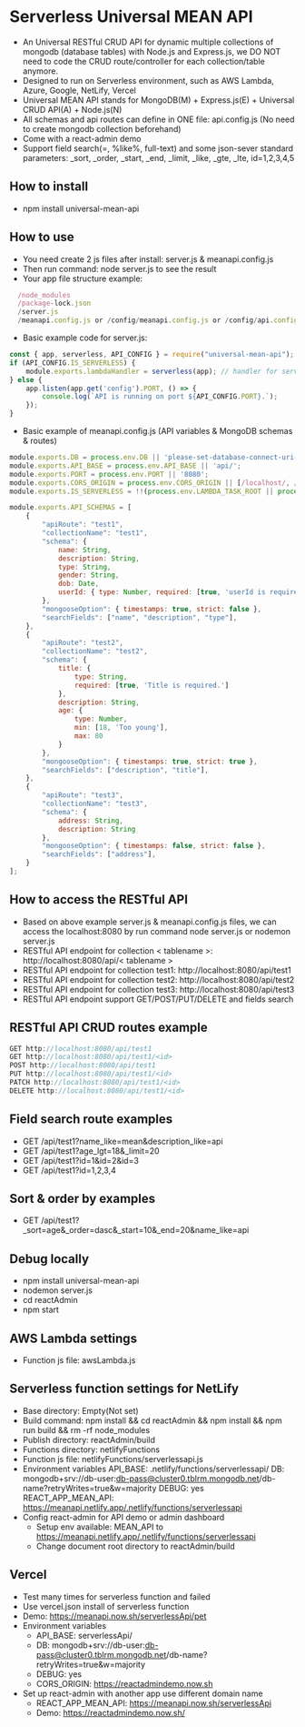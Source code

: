 # Serverless Universal MEAN API

- An Universal RESTful CRUD API for dynamic multiple collections of mongodb (database tables) with Node.js and Express.js, we DO NOT need to code the CRUD route/controller for each collection/table anymore.
- Designed to run on Serverless environment, such as AWS Lambda, Azure, Google, NetLify, Vercel
- Universal MEAN API stands for MongoDB(M) + Express.js(E) + Universal CRUD API(A) + Node.js(N)
- All schemas and api routes can define in ONE file: api.config.js (No need to create mongodb collection beforehand)
- Come with a react-admin demo
- Support field search(=, %like%, full-text) and some json-sever standard parameters: \_sort, \_order, \_start, \_end, \_limit, \_like, \_gte, \_lte, id=1,2,3,4,5

## How to install

- npm install universal-mean-api

## How to use

- You need create 2 js files after install: server.js & meanapi.config.js
- Then run command: node server.js to see the result
- Your app file structure example:

```JavaScript
  /node_modules
  /package-lock.json
  /server.js
  /meanapi.config.js or /config/meanapi.config.js or /config/api.config.js
```

- Basic example code for server.js:

```JavaScript
const { app, serverless, API_CONFIG } = require("universal-mean-api");
if (API_CONFIG.IS_SERVERLESS) {
    module.exports.lambdaHandler = serverless(app); // handler for serverless function
} else {
    app.listen(app.get('config').PORT, () => {
        console.log(`API is running on port ${API_CONFIG.PORT}.`);
    });
}
```

- Basic example of meanapi.config.js (API variables & MongoDB schemas & routes)

```JavaScript
module.exports.DB = process.env.DB || 'please-set-database-connect-uri-first';
module.exports.API_BASE = process.env.API_BASE || 'api/';
module.exports.PORT = process.env.PORT || '8080';
module.exports.CORS_ORIGIN = process.env.CORS_ORIGIN || [/localhost/, /\.test$/];
module.exports.IS_SERVERLESS = !!(process.env.LAMBDA_TASK_ROOT || process.env.AWS_LAMBDA_FUNCTION_NAME);

module.exports.API_SCHEMAS = [
    {
        "apiRoute": "test1",
        "collectionName": "test1",
        "schema": {
            name: String,
            description: String,
            type: String,
            gender: String,
            dob: Date,
            userId: { type: Number, required: [true, 'userId is required.'] }
        },
        "mongooseOption": { timestamps: true, strict: false },
        "searchFields": ["name", "description", "type"],
    },
    {
        "apiRoute": "test2",
        "collectionName": "test2",
        "schema": {
            title: {
                type: String,
                required: [true, 'Title is required.']
            },
            description: String,
            age: {
                type: Number,
                min: [18, 'Too young'],
                max: 80
            }
        },
        "mongooseOption": { timestamps: true, strict: true },
        "searchFields": ["description", "title"],
    },
    {
        "apiRoute": "test3",
        "collectionName": "test3",
        "schema": {
            address: String,
            description: String
        },
        "mongooseOption": { timestamps: false, strict: false },
        "searchFields": ["address"],
    }
];


```

## How to access the RESTful API

- Based on above example server.js & meanapi.config.js files, we can access the localhost:8080 by run command node server.js or nodemon server.js
- RESTful API endpoint for collection < tablename >: http://localhost:8080/api/< tablename >
- RESTful API endpoint for collection test1: http://localhost:8080/api/test1
- RESTful API endpoint for collection test2: http://localhost:8080/api/test2
- RESTful API endpoint for collection test3: http://localhost:8080/api/test3
- RESTful API endpoint support GET/POST/PUT/DELETE and fields search

## RESTful API CRUD routes example

```JavaScript
GET http://localhost:8080/api/test1
GET http://localhost:8080/api/test1/<id>
POST http://localhost:8080/api/test1
PUT http://localhost:8080/api/test1/<id>
PATCH http://localhost:8080/api/test1/<id>
DELETE http://localhost:8080/api/test1/<id>
```

## Field search route examples

- GET /api/test1?name_like=mean&description_like=api
- GET /api/test1?age_lgt=18&\_limit=20
- GET /api/test1?id=1&id=2&id=3
- GET /api/test1?id=1,2,3,4

## Sort & order by examples

- GET /api/test1?\_sort=age&\_order=dasc&\_start=10&\_end=20&name_like=api

## Debug locally

- npm install universal-mean-api
- nodemon server.js
- cd reactAdmin
- npm start

## AWS Lambda settings

- Function js file: awsLambda.js

## Serverless function settings for NetLify

- Base directory: Empty(Not set)
- Build command: npm install && cd reactAdmin && npm install && npm run build && rm -rf node_modules
- Publish directory: reactAdmin/build
- Functions directory: netlifyFunctions
- Function js file: netlifyFunctions/serverlessapi.js
- Environment variables
  API_BASE: .netlify/functions/serverlessapi/
  DB: mongodb+srv://db-user:db-pass@cluster0.tblrm.mongodb.net/db-name?retryWrites=true&w=majority
  DEBUG: yes
  REACT_APP_MEAN_API: https://meanapi.netlify.app/.netlify/functions/serverlessapi
- Config react-admin for API demo or admin dashboard
  - Setup env available: MEAN_API to https://meanapi.netlify.app/.netlify/functions/serverlessapi
  - Change document root directory to reactAdmin/build

## Vercel

- Test many times for serverless function and failed
- Use vercel.json install of serverless function
- Demo: https://meanapi.now.sh/serverlessApi/pet
- Environment variables
  - API_BASE: serverlessApi/
  - DB: mongodb+srv://db-user:db-pass@cluster0.tblrm.mongodb.net/db-name?retryWrites=true&w=majority
  - DEBUG: yes
  - CORS_ORIGIN: https://reactadmindemo.now.sh
- Set up react-admin with another app use different domain name
  - REACT_APP_MEAN_API: https://meanapi.now.sh/serverlessApi
  - Demo: https://reactadmindemo.now.sh/
